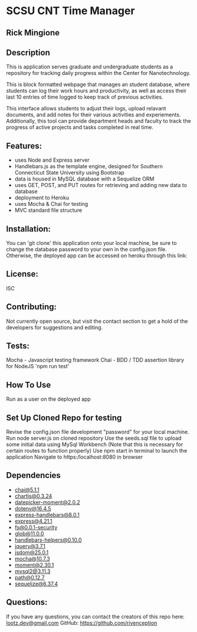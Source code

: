 # SCSU CNT Time Manager
## Rick Mingione

## Description 
 This is application serves graduate and undergraduate students as a repository for tracking daily progress within the Center for Nanotechnology.

 This is block formatted webpage that manages an student database, where students can log their work hours and productivity, as well as access their last 10 entries of time logged to keep track of previous activities.

 This interface allows students to adjust their logs, upload relavant documents, and add notes for their various activities and experiements. Additionally, this tool can provide department heads and faculty to track the progress of active projects and tasks completed in real time.

## Features: 
  
  * uses Node and Express server
​
  * Handlebars.js as the template engine, designed for Southern Connecticut State University using Bootstrap
​
  * data is housed in MySQL database with a Sequelize ORM
​
  * uses GET, POST, and PUT routes for retrieving and adding new data to database
​
  * deployment to Heroku
​
  * uses Mocha & Chai for testing
​
  * MVC standard file structure



## Installation:
  You can 'git clone' this application onto your local machine, be sure to change the database password to your own in the config.json file. Otherwise, the deployed app can be accessed on heroku through this link:

## License:
  ISC
  

## Contributing:
Not currently open source, but visit the contact section to get a hold of the developers for suggestions and editing. 

 ## Tests:
  Mocha - Javascript testing framework
  Chai - BDD / TDD assertion library for NodeJS
  'npm run test'

## How To Use
 Run as a user on the deployed app

## Set Up Cloned Repo for testing
 Revise the config.json file development "password" for your local machine.
 Run node server.js on cloned repository
 Use the seeds.sql file to upload some initial data using MySql Workbench (Note that this is necessary for certain routes to function properly)
 Use npm start in terminal to launch the application
 Navigate to https:/localhost:8080 in browser
 
## Dependencies
 * chai@5.1.1
 * chartjs@0.3.24
 * datepicker-moment@2.0.2
 * dotenv@16.4.5
 * express-handlebars@8.0.1
 * express@4.21.1
 * fs@0.0.1-security
 * glob@11.0.0
 * handlebars-helpers@0.10.0
 * jquery@3.7.1
 * jsdom@25.0.1
 * mocha@10.7.3
 * moment@2.30.1
 * mysql2@3.11.3
 * path@0.12.7
 * sequelize@6.37.4

## Questions: 
If you have any questions, you can contact the creators of this repo here: 
[lootz.dev@gmail.com](lootz.dev@gmail.com)
GitHub: https://github.com/rivenception

<!-- ## Screenshots 

<img width="1177" alt="Screen Shot 2020-11-21 at 9 53 02 PM" src="https://user-images.githubusercontent.com/68867054/99892581-27ad5000-2c44-11eb-8e60-3af39a719361.png">


<img width="1179" alt="Screen Shot 2020-11-21 at 9 53 27 PM" src="https://user-images.githubusercontent.com/68867054/99892594-50cde080-2c44-11eb-8fe9-9992573e1340.png">


<img width="1044" alt="Screen Shot 2020-11-21 at 9 59 08 PM" src="https://user-images.githubusercontent.com/68867054/99892637-d782bd80-2c44-11eb-8a02-5cbeb8e7e0ec.png"> -->

<!-- ## Submission on BCS 

Heroku Deployed Link: https://intense-badlands-45869.herokuapp.com/  -->
